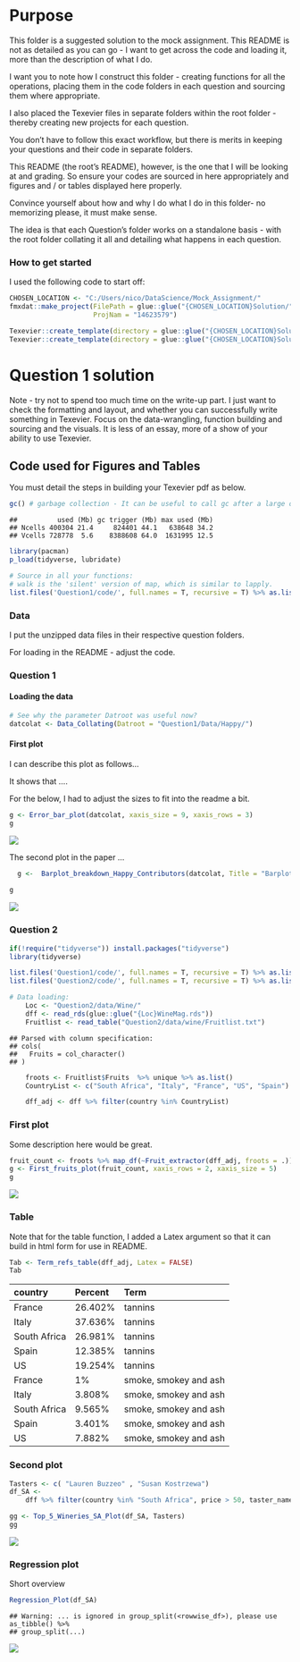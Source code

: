 Purpose
=======

This folder is a suggested solution to the mock assignment. This README
is not as detailed as you can go - I want to get across the code and
loading it, more than the description of what I do.

I want you to note how I construct this folder - creating functions for
all the operations, placing them in the code folders in each question
and sourcing them where appropriate.

I also placed the Texevier files in separate folders within the root
folder - thereby creating new projects for each question.

You don’t have to follow this exact workflow, but there is merits in
keeping your questions and their code in separate folders.

This README (the root’s README), however, is the one that I will be
looking at and grading. So ensure your codes are sourced in here
appropriately and figures and / or tables displayed here properly.

Convince yourself about how and why I do what I do in this folder- no
memorizing please, it must make sense.

The idea is that each Question’s folder works on a standalone basis -
with the root folder collating it all and detailing what happens in each
question.

### How to get started

I used the following code to start off:

``` r
CHOSEN_LOCATION <- "C:/Users/nico/DataScience/Mock_Assignment/"
fmxdat::make_project(FilePath = glue::glue("{CHOSEN_LOCATION}Solution/"), 
                     ProjNam = "14623579")

Texevier::create_template(directory = glue::glue("{CHOSEN_LOCATION}Solution/14623579/"), template_name = "Question1")
Texevier::create_template(directory = glue::glue("{CHOSEN_LOCATION}Solution/14623579/"), template_name = "Question2")
```

Question 1 solution
===================

Note - try not to spend too much time on the write-up part. I just want
to check the formatting and layout, and whether you can successfully
write something in Texevier. Focus on the data-wrangling, function
building and sourcing and the visuals. It is less of an essay, more of a
show of your ability to use Texevier.

Code used for Figures and Tables
--------------------------------

You must detail the steps in building your Texevier pdf as below.

``` r
gc() # garbage collection - It can be useful to call gc after a large object has been removed, as this may prompt R to return memory to the operating system.
```

    ##          used (Mb) gc trigger (Mb) max used (Mb)
    ## Ncells 400304 21.4     824401 44.1   638648 34.2
    ## Vcells 728778  5.6    8388608 64.0  1631995 12.5

``` r
library(pacman)
p_load(tidyverse, lubridate)

# Source in all your functions:
# walk is the 'silent' version of map, which is similar to lapply.
list.files('Question1/code/', full.names = T, recursive = T) %>% as.list() %>% walk(~source(.))
```

### Data

I put the unzipped data files in their respective question folders.

For loading in the README - adjust the code.

### Question 1

#### Loading the data

``` r
# See why the parameter Datroot was useful now?
datcolat <- Data_Collating(Datroot = "Question1/Data/Happy/")
```

#### First plot

I can describe this plot as follows…

It shows that ….

For the below, I had to adjust the sizes to fit into the readme a bit.

``` r
g <- Error_bar_plot(datcolat, xaxis_size = 9, xaxis_rows = 3)
g
```

![](README_files/figure-markdown_github/unnamed-chunk-4-1.png)

The second plot in the paper …

``` r
  g <-  Barplot_breakdown_Happy_Contributors(datcolat, Title = "Barplot making up the ladder", Subtitle = "Look at the colours - wow.", xaxis_size = 9, xaxis_rows = 3)
    
g
```

![](README_files/figure-markdown_github/unnamed-chunk-5-1.png)

### Question 2

``` r
if(!require("tidyverse")) install.packages("tidyverse")
library(tidyverse)

list.files('Question1/code/', full.names = T, recursive = T) %>% as.list() %>% walk(~source(.))
list.files('Question2/code/', full.names = T, recursive = T) %>% as.list() %>% walk(~source(.))

# Data loading:
    Loc <- "Question2/data/Wine/"
    dff <- read_rds(glue::glue("{Loc}WineMag.rds"))
    Fruitlist <- read_table("Question2/data/wine/Fruitlist.txt")
```

    ## Parsed with column specification:
    ## cols(
    ##   Fruits = col_character()
    ## )

``` r
    froots <- Fruitlist$Fruits  %>% unique %>% as.list()
    CountryList <- c("South Africa", "Italy", "France", "US", "Spain")

    dff_adj <- dff %>% filter(country %in% CountryList)
```

### First plot

Some description here would be great.

``` r
fruit_count <- froots %>% map_df(~Fruit_extractor(dff_adj, froots = .))
g <- First_fruits_plot(fruit_count, xaxis_rows = 2, xaxis_size = 5)
g
```

![](README_files/figure-markdown_github/unnamed-chunk-7-1.png)

### Table

Note that for the table function, I added a Latex argument so that it
can build in html form for use in README.

``` r
Tab <- Term_refs_table(dff_adj, Latex = FALSE)
Tab
```

| country      | Percent | Term                  |
|:-------------|:--------|:----------------------|
| France       | 26.402% | tannins               |
| Italy        | 37.636% | tannins               |
| South Africa | 26.981% | tannins               |
| Spain        | 12.385% | tannins               |
| US           | 19.254% | tannins               |
| France       | 1%      | smoke, smokey and ash |
| Italy        | 3.808%  | smoke, smokey and ash |
| South Africa | 9.565%  | smoke, smokey and ash |
| Spain        | 3.401%  | smoke, smokey and ash |
| US           | 7.882%  | smoke, smokey and ash |

### Second plot

``` r
Tasters <- c( "Lauren Buzzeo" , "Susan Kostrzewa")
df_SA <-
    dff %>% filter(country %in% "South Africa", price > 50, taster_name %in% Tasters)

gg <- Top_5_Wineries_SA_Plot(df_SA, Tasters)
gg
```

![](README_files/figure-markdown_github/unnamed-chunk-9-1.png)

### Regression plot

Short overview

``` r
Regression_Plot(df_SA)
```

    ## Warning: ... is ignored in group_split(<rowwise_df>), please use as_tibble() %>%
    ## group_split(...)

![](README_files/figure-markdown_github/unnamed-chunk-10-1.png)

